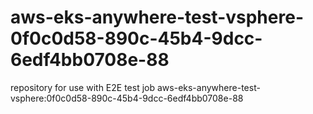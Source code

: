 # aws-eks-anywhere-test-vsphere-0f0c0d58-890c-45b4-9dcc-6edf4bb0708e-88
repository for use with E2E test job aws-eks-anywhere-test-vsphere:0f0c0d58-890c-45b4-9dcc-6edf4bb0708e-88
